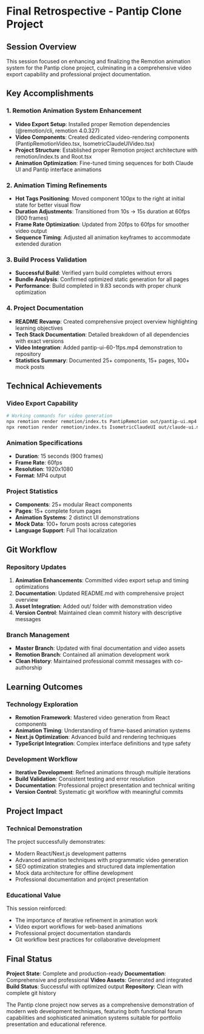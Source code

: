 # Final Retrospective - Pantip Clone Project

## Session Overview

This session focused on enhancing and finalizing the Remotion animation system for the Pantip clone project, culminating in a comprehensive video export capability and professional project documentation.

## Key Accomplishments

### 1. Remotion Animation System Enhancement
- **Video Export Setup**: Installed proper Remotion dependencies (@remotion/cli, remotion 4.0.327)
- **Video Components**: Created dedicated video-rendering components (PantipRemotionVideo.tsx, IsometricClaudeUIVideo.tsx)
- **Project Structure**: Established proper Remotion project architecture with remotion/index.ts and Root.tsx
- **Animation Optimization**: Fine-tuned timing sequences for both Claude UI and Pantip interface animations

### 2. Animation Timing Refinements
- **Hot Tags Positioning**: Moved component 100px to the right at initial state for better visual flow
- **Duration Adjustments**: Transitioned from 10s → 15s duration at 60fps (900 frames)
- **Frame Rate Optimization**: Updated from 20fps to 60fps for smoother video output
- **Sequence Timing**: Adjusted all animation keyframes to accommodate extended duration

### 3. Build Process Validation
- **Successful Build**: Verified yarn build completes without errors
- **Bundle Analysis**: Confirmed optimized static generation for all pages
- **Performance**: Build completed in 9.83 seconds with proper chunk optimization

### 4. Project Documentation
- **README Revamp**: Created comprehensive project overview highlighting learning objectives
- **Tech Stack Documentation**: Detailed breakdown of all dependencies with exact versions
- **Video Integration**: Added pantip-ui-60-1fps.mp4 demonstration to repository
- **Statistics Summary**: Documented 25+ components, 15+ pages, 100+ mock posts

## Technical Achievements

### Video Export Capability
```bash
# Working commands for video generation
npx remotion render remotion/index.ts PantipRemotion out/pantip-ui.mp4
npx remotion render remotion/index.ts IsometricClaudeUI out/claude-ui.mp4
```

### Animation Specifications
- **Duration**: 15 seconds (900 frames)
- **Frame Rate**: 60fps
- **Resolution**: 1920x1080
- **Format**: MP4 output

### Project Statistics
- **Components**: 25+ modular React components
- **Pages**: 15+ complete forum pages
- **Animation Systems**: 2 distinct UI demonstrations
- **Mock Data**: 100+ forum posts across categories
- **Language Support**: Full Thai localization

## Git Workflow

### Repository Updates
1. **Animation Enhancements**: Committed video export setup and timing optimizations
2. **Documentation**: Updated README.md with comprehensive project overview
3. **Asset Integration**: Added out/ folder with demonstration video
4. **Version Control**: Maintained clean commit history with descriptive messages

### Branch Management
- **Master Branch**: Updated with final documentation and video assets
- **Remotion Branch**: Contained all animation development work
- **Clean History**: Maintained professional commit messages with co-authorship

## Learning Outcomes

### Technology Exploration
- **Remotion Framework**: Mastered video generation from React components
- **Animation Timing**: Understanding of frame-based animation systems
- **Next.js Optimization**: Advanced build and rendering techniques
- **TypeScript Integration**: Complex interface definitions and type safety

### Development Workflow
- **Iterative Development**: Refined animations through multiple iterations
- **Build Validation**: Consistent testing and error resolution
- **Documentation**: Professional project presentation and technical writing
- **Version Control**: Systematic git workflow with meaningful commits

## Project Impact

### Technical Demonstration
The project successfully demonstrates:
- Modern React/Next.js development patterns
- Advanced animation techniques with programmatic video generation
- SEO optimization strategies and structured data implementation
- Mock data architecture for offline development
- Professional documentation and project presentation

### Educational Value
This session reinforced:
- The importance of iterative refinement in animation work
- Video export workflows for web-based animations
- Professional project documentation standards
- Git workflow best practices for collaborative development

## Final Status

**Project State**: Complete and production-ready
**Documentation**: Comprehensive and professional
**Video Assets**: Generated and integrated
**Build Status**: Successful with optimized output
**Repository**: Clean with complete git history

The Pantip clone project now serves as a comprehensive demonstration of modern web development techniques, featuring both functional forum capabilities and sophisticated animation systems suitable for portfolio presentation and educational reference.